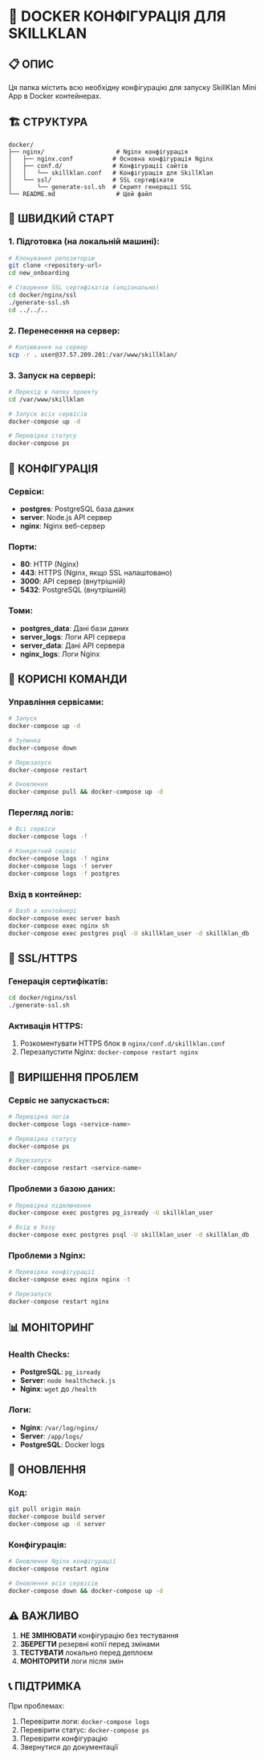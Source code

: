 # 🐳 DOCKER КОНФІГУРАЦІЯ ДЛЯ SKILLKLAN

## 📋 ОПИС

Ця папка містить всю необхідну конфігурацію для запуску SkillKlan Mini App в Docker контейнерах.

## 🏗️ СТРУКТУРА

```
docker/
├── nginx/                    # Nginx конфігурація
│   ├── nginx.conf           # Основна конфігурація Nginx
│   ├── conf.d/              # Конфігурації сайтів
│   │   └── skillklan.conf   # Конфігурація для SkillKlan
│   └── ssl/                 # SSL сертифікати
│       └── generate-ssl.sh  # Скрипт генерації SSL
└── README.md                 # Цей файл
```

## 🚀 ШВИДКИЙ СТАРТ

### 1. **Підготовка (на локальній машині):**
```bash
# Клонування репозиторію
git clone <repository-url>
cd new_onboarding

# Створення SSL сертифікатів (опціонально)
cd docker/nginx/ssl
./generate-ssl.sh
cd ../../..
```

### 2. **Перенесення на сервер:**
```bash
# Копіювання на сервер
scp -r . user@37.57.209.201:/var/www/skillklan/
```

### 3. **Запуск на сервері:**
```bash
# Перехід в папку проекту
cd /var/www/skillklan

# Запуск всіх сервісів
docker-compose up -d

# Перевірка статусу
docker-compose ps
```

## 🔧 КОНФІГУРАЦІЯ

### **Сервіси:**
- **postgres**: PostgreSQL база даних
- **server**: Node.js API сервер
- **nginx**: Nginx веб-сервер

### **Порти:**
- **80**: HTTP (Nginx)
- **443**: HTTPS (Nginx, якщо SSL налаштовано)
- **3000**: API сервер (внутрішній)
- **5432**: PostgreSQL (внутрішній)

### **Томи:**
- **postgres_data**: Дані бази даних
- **server_logs**: Логи API сервера
- **server_data**: Дані API сервера
- **nginx_logs**: Логи Nginx

## 📝 КОРИСНІ КОМАНДИ

### **Управління сервісами:**
```bash
# Запуск
docker-compose up -d

# Зупинка
docker-compose down

# Перезапуск
docker-compose restart

# Оновлення
docker-compose pull && docker-compose up -d
```

### **Перегляд логів:**
```bash
# Всі сервіси
docker-compose logs -f

# Конкретний сервіс
docker-compose logs -f nginx
docker-compose logs -f server
docker-compose logs -f postgres
```

### **Вхід в контейнер:**
```bash
# Bash в контейнері
docker-compose exec server bash
docker-compose exec nginx sh
docker-compose exec postgres psql -U skillklan_user -d skillklan_db
```

## 🔐 SSL/HTTPS

### **Генерація сертифікатів:**
```bash
cd docker/nginx/ssl
./generate-ssl.sh
```

### **Активація HTTPS:**
1. Розкоментувати HTTPS блок в `nginx/conf.d/skillklan.conf`
2. Перезапустити Nginx: `docker-compose restart nginx`

## 🐛 ВИРІШЕННЯ ПРОБЛЕМ

### **Сервіс не запускається:**
```bash
# Перевірка логів
docker-compose logs <service-name>

# Перевірка статусу
docker-compose ps

# Перезапуск
docker-compose restart <service-name>
```

### **Проблеми з базою даних:**
```bash
# Перевірка підключення
docker-compose exec postgres pg_isready -U skillklan_user

# Вхід в базу
docker-compose exec postgres psql -U skillklan_user -d skillklan_db
```

### **Проблеми з Nginx:**
```bash
# Перевірка конфігурації
docker-compose exec nginx nginx -t

# Перезапуск
docker-compose restart nginx
```

## 📊 МОНІТОРИНГ

### **Health Checks:**
- **PostgreSQL**: `pg_isready`
- **Server**: `node healthcheck.js`
- **Nginx**: `wget` до `/health`

### **Логи:**
- **Nginx**: `/var/log/nginx/`
- **Server**: `/app/logs/`
- **PostgreSQL**: Docker logs

## 🔄 ОНОВЛЕННЯ

### **Код:**
```bash
git pull origin main
docker-compose build server
docker-compose up -d server
```

### **Конфігурація:**
```bash
# Оновлення Nginx конфігурації
docker-compose restart nginx

# Оновлення всіх сервісів
docker-compose down && docker-compose up -d
```

## ⚠️ ВАЖЛИВО

1. **НЕ ЗМІНЮВАТИ** конфігурацію без тестування
2. **ЗБЕРЕГТИ** резервні копії перед змінами
3. **ТЕСТУВАТИ** локально перед деплоєм
4. **МОНІТОРИТИ** логи після змін

## 📞 ПІДТРИМКА

При проблемах:
1. Перевірити логи: `docker-compose logs`
2. Перевірити статус: `docker-compose ps`
3. Перевірити конфігурацію
4. Звернутися до документації



